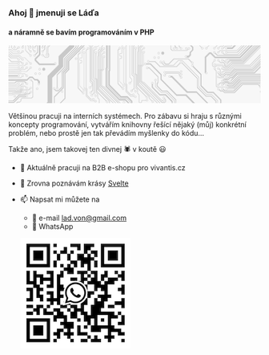 ### Ahoj 👋 jmenuji se Láďa
#### a náramně se bavím programováním v PHP
![a náramně se bavím programováním v PHP](banner.png)

Většinou pracuji na interních systémech. Pro zábavu si hraju s různými koncepty programování, vytvářím knihovny řešící nějaký (můj) konkrétní problém, nebo prostě jen tak převádím myšlenky do kódu...

Takže ano, jsem takovej ten divnej 🕷️ v koutě 😃

- 🔭 Aktuálně pracuji na B2B e-shopu pro vivantis.cz
- 🌱 Zrovna poznávám krásy [Svelte](https://svelte.dev/)
- 📫 Napsat mi můžete na
  - 📧 e-mail lad.von@gmail.com
  - 💬 WhatsApp

   ![WhatsApp QR](whatsapp-qr.png)

